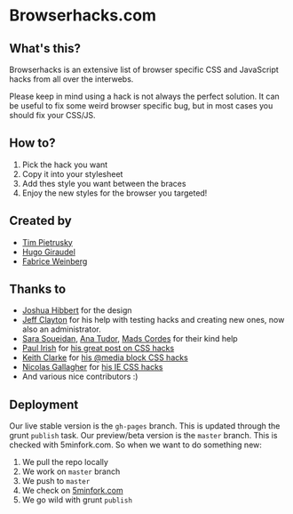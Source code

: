 Browserhacks.com
================

What's this?
------------

Browserhacks is an extensive list of browser specific CSS and JavaScript hacks from all over the interwebs.

Please keep in mind using a hack is not always the perfect solution. It can be useful to fix some weird browser specific bug, but in most cases you should fix your CSS/JS.


How to?
-------

1. Pick the hack you want
2. Copy it into your stylesheet
3. Add thes style you want between the braces
4. Enjoy the new styles for the browser you targeted!


Created by
---------

* [Tim Pietrusky](http://twitter.com/timpietrusky)
* [Hugo Giraudel](http://twitter.com/hugogiraudel)
* [Fabrice Weinberg](http://twitter.com/fweinb)

Thanks to
---------

* [Joshua Hibbert](https://twitter.com/_joshnh) for the design
* [Jeff Clayton](https://github.com/jeffclayton) for his help with testing hacks and creating new ones, now also an administrator.
* [Sara Soueidan](http://twitter.com/sarasoueidan), [Ana Tudor](http://twitter.com/thebabydino), [Mads Cordes](http://twitter.com/mobilpadde) for their kind help
* [Paul Irish](http://twitter.com/paul_irish) for [his great post on CSS hacks](http://www.paulirish.com/2009/browser-specific-css-hacks/)
* [Keith Clarke](http://twitter.com/keithclarkecouk) for [his @media block CSS hacks](http://blog.keithclark.co.uk/moving-ie-specific-css-into-media-blocks/)
* [Nicolas Gallagher](http://twitter.com/necolas) for [his IE CSS hacks](https://gist.github.com/necolas/983116)
* And various nice contributors :)


Deployment
----------

Our live stable version is the `gh-pages` branch. This is updated through the grunt `publish` task.
Our preview/beta version is the `master` branch. This is checked with 5minfork.com.
So when we want to do something new:

1. We pull the repo locally
2. We work on `master` branch
3. We push to `master`
4. We check on [5minfork.com](http://5minfork.com)
5. We go wild with grunt `publish`
